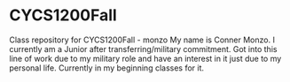 # CYCS1200Fall
Class repository for CYCS1200Fall - monzo
My name is Conner Monzo. I currently am a Junior after transferring/military commitment. Got into this line of work due to my military role and have an interest in it just due to my personal life. Currently in my beginning classes for it.

